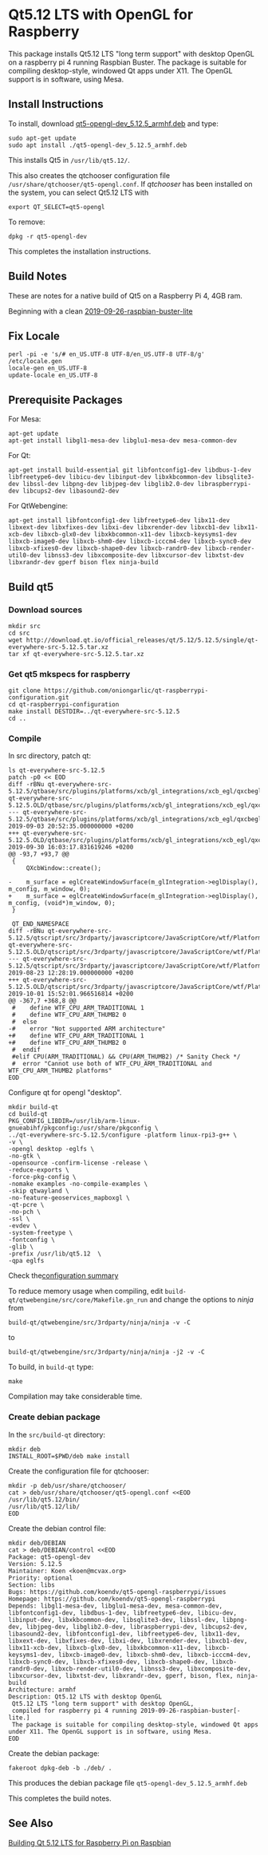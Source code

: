 # Qt5.12 LTS with OpenGL for Raspberry
This package installs Qt5.12 LTS "long term support" with desktop OpenGL on a raspberry pi 4 running Raspbian Buster. The package is suitable for compiling desktop-style, windowed Qt apps under X11. The OpenGL support is in software, using Mesa. 

## Install Instructions
To install, download [qt5-opengl-dev_5.12.5_armhf.deb](https://github.com/koendv/qt5-opengl-raspberrypi/releases/tag/v2.0) and type:
```
sudo apt-get update
sudo apt install ./qt5-opengl-dev_5.12.5_armhf.deb
```
This installs Qt5 in ```/usr/lib/qt5.12/```.

This also creates the qtchooser configuration file ```/usr/share/qtchooser/qt5-opengl.conf```. If *qtchooser* has been installed on the system, you can select Qt5.12 LTS with
```
export QT_SELECT=qt5-opengl
```

To remove:
```
dpkg -r qt5-opengl-dev
```
This completes the installation instructions.

## Build Notes
These are notes for a native build of Qt5 on a Raspberry Pi 4, 4GB ram. 

Beginning with a clean [2019-09-26-raspbian-buster-lite](https://www.raspberrypi.org/downloads/raspbian/)

## Fix Locale
```
perl -pi -e 's/# en_US.UTF-8 UTF-8/en_US.UTF-8 UTF-8/g' /etc/locale.gen
locale-gen en_US.UTF-8
update-locale en_US.UTF-8
```
## Prerequisite Packages

For Mesa:
```
apt-get update
apt-get install libgl1-mesa-dev libglu1-mesa-dev mesa-common-dev
```

For Qt:
```
apt-get install build-essential git libfontconfig1-dev libdbus-1-dev libfreetype6-dev libicu-dev libinput-dev libxkbcommon-dev libsqlite3-dev libssl-dev libpng-dev libjpeg-dev libglib2.0-dev libraspberrypi-dev libcups2-dev libasound2-dev
```

For QtWebengine:
```
apt-get install libfontconfig1-dev libfreetype6-dev libx11-dev libxext-dev libxfixes-dev libxi-dev libxrender-dev libxcb1-dev libx11-xcb-dev libxcb-glx0-dev libxkbcommon-x11-dev libxcb-keysyms1-dev libxcb-image0-dev libxcb-shm0-dev libxcb-icccm4-dev libxcb-sync0-dev libxcb-xfixes0-dev libxcb-shape0-dev libxcb-randr0-dev libxcb-render-util0-dev libnss3-dev libxcomposite-dev libxcursor-dev libxtst-dev libxrandr-dev gperf bison flex ninja-build 
```

## Build qt5
### Download sources
```
mkdir src
cd src
wget http://download.qt.io/official_releases/qt/5.12/5.12.5/single/qt-everywhere-src-5.12.5.tar.xz
tar xf qt-everywhere-src-5.12.5.tar.xz
```
### Get qt5 mkspecs for raspberry
```
git clone https://github.com/oniongarlic/qt-raspberrypi-configuration.git
cd qt-raspberrypi-configuration
make install DESTDIR=../qt-everywhere-src-5.12.5
cd ..
```
### Compile
In src directory, patch qt:
```
ls qt-everywhere-src-5.12.5
patch -p0 << EOD
diff -rBNu qt-everywhere-src-5.12.5/qtbase/src/plugins/platforms/xcb/gl_integrations/xcb_egl/qxcbeglwindow.cpp qt-everywhere-src-5.12.5.OLD/qtbase/src/plugins/platforms/xcb/gl_integrations/xcb_egl/qxcbeglwindow.cpp
--- qt-everywhere-src-5.12.5/qtbase/src/plugins/platforms/xcb/gl_integrations/xcb_egl/qxcbeglwindow.cpp	2019-09-03 20:52:35.000000000 +0200
+++ qt-everywhere-src-5.12.5.OLD/qtbase/src/plugins/platforms/xcb/gl_integrations/xcb_egl/qxcbeglwindow.cpp	2019-09-30 16:03:17.831619246 +0200
@@ -93,7 +93,7 @@
 {
     QXcbWindow::create();
 
-    m_surface = eglCreateWindowSurface(m_glIntegration->eglDisplay(), m_config, m_window, 0);
+    m_surface = eglCreateWindowSurface(m_glIntegration->eglDisplay(), m_config, (void*)m_window, 0);
 }
 
 QT_END_NAMESPACE
diff -rBNu qt-everywhere-src-5.12.5/qtscript/src/3rdparty/javascriptcore/JavaScriptCore/wtf/Platform.h qt-everywhere-src-5.12.5.OLD/qtscript/src/3rdparty/javascriptcore/JavaScriptCore/wtf/Platform.h
--- qt-everywhere-src-5.12.5/qtscript/src/3rdparty/javascriptcore/JavaScriptCore/wtf/Platform.h	2019-08-23 12:28:19.000000000 +0200
+++ qt-everywhere-src-5.12.5.OLD/qtscript/src/3rdparty/javascriptcore/JavaScriptCore/wtf/Platform.h	2019-10-01 15:52:01.966516814 +0200
@@ -367,7 +368,8 @@
 #    define WTF_CPU_ARM_TRADITIONAL 1
 #    define WTF_CPU_ARM_THUMB2 0
 #  else
-#    error "Not supported ARM architecture"
+#    define WTF_CPU_ARM_TRADITIONAL 1
+#    define WTF_CPU_ARM_THUMB2 0
 #  endif
 #elif CPU(ARM_TRADITIONAL) && CPU(ARM_THUMB2) /* Sanity Check */
 #  error "Cannot use both of WTF_CPU_ARM_TRADITIONAL and WTF_CPU_ARM_THUMB2 platforms"
EOD
```
Configure qt for opengl "desktop".
```
mkdir build-qt
cd build-qt
PKG_CONFIG_LIBDIR=/usr/lib/arm-linux-gnueabihf/pkgconfig:/usr/share/pkgconfig \
../qt-everywhere-src-5.12.5/configure -platform linux-rpi3-g++ \
-v \
-opengl desktop -eglfs \
-no-gtk \
-opensource -confirm-license -release \
-reduce-exports \
-force-pkg-config \
-nomake examples -no-compile-examples \
-skip qtwayland \
-no-feature-geoservices_mapboxgl \
-qt-pcre \
-no-pch \
-ssl \
-evdev \
-system-freetype \
-fontconfig \
-glib \
-prefix /usr/lib/qt5.12  \
-qpa eglfs
```
Check the[configuration summary](summary.txt)

To reduce memory usage when compiling, edit ```build-qt/qtwebengine/src/core/Makefile.gn_run``` and change the options to *ninja* from 
```
build-qt/qtwebengine/src/3rdparty/ninja/ninja -v -C 
```
to
```
build-qt/qtwebengine/src/3rdparty/ninja/ninja -j2 -v -C 
```

To build, in ```build-qt``` type:
```
make
```
Compilation may take considerable time.

### Create debian package
In the  ```src/build-qt``` directory:
```
mkdir deb
INSTALL_ROOT=$PWD/deb make install
```
Create the configuration file for qtchooser:
```
mkdir -p deb/usr/share/qtchooser/
cat > deb/usr/share/qtchooser/qt5-opengl.conf <<EOD
/usr/lib/qt5.12/bin/
/usr/lib/qt5.12/lib/
EOD
```
Create the debian control file:
```
mkdir deb/DEBIAN
cat > deb/DEBIAN/control <<EOD
Package: qt5-opengl-dev
Version: 5.12.5
Maintainer: Koen <koen@mcvax.org>
Priority: optional
Section: libs
Bugs: https://github.com/koendv/qt5-opengl-raspberrypi/issues
Homepage: https://github.com/koendv/qt5-opengl-raspberrypi
Depends: libgl1-mesa-dev, libglu1-mesa-dev, mesa-common-dev, libfontconfig1-dev, libdbus-1-dev, libfreetype6-dev, libicu-dev, libinput-dev, libxkbcommon-dev, libsqlite3-dev, libssl-dev, libpng-dev, libjpeg-dev, libglib2.0-dev, libraspberrypi-dev, libcups2-dev, libasound2-dev, libfontconfig1-dev, libfreetype6-dev, libx11-dev, libxext-dev, libxfixes-dev, libxi-dev, libxrender-dev, libxcb1-dev, libx11-xcb-dev, libxcb-glx0-dev, libxkbcommon-x11-dev, libxcb-keysyms1-dev, libxcb-image0-dev, libxcb-shm0-dev, libxcb-icccm4-dev, libxcb-sync0-dev, libxcb-xfixes0-dev, libxcb-shape0-dev, libxcb-randr0-dev, libxcb-render-util0-dev, libnss3-dev, libxcomposite-dev, libxcursor-dev, libxtst-dev, libxrandr-dev, gperf, bison, flex, ninja-build
Architecture: armhf
Description: Qt5.12 LTS with desktop OpenGL
 Qt5.12 LTS "long term support" with desktop OpenGL,
 compiled for raspberry pi 4 running 2019-09-26-raspbian-buster[-lite.]
 The package is suitable for compiling desktop-style, windowed Qt apps under X11. The OpenGL support is in software, using Mesa.
EOD
```
Create the debian package:
```
fakeroot dpkg-deb -b ./deb/ .
 ```
 This produces the debian package file ```qt5-opengl-dev_5.12.5_armhf.deb```
 
 This completes the build notes.
## See Also
[Building Qt 5.12 LTS for Raspberry Pi on Raspbian](https://www.tal.org/tutorials/building-qt-512-raspberry-pi)
